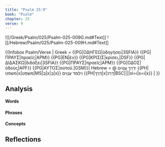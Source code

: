 ```yaml
---
title: "Psalm 25:9"
book: "Psalm"
chapter: 25
verse: 9
---
```

![[/Greek/Psalm/025/Psalm-025-009G.md#Text]]
![[/Hebrew/Psalm/025/Psalm-025-009H.md#Text]]

{{Infobox Psalm/Verse |
  Greek = {{PG|ΟΔΗΓΕΩ|ὁδηγήσει|3SFIA}} {{PG|ΠΡΑΥΣ|πραεῖς|APM}} {{PG|ΕΝ|ἐν}} {{PG|ΚΡΙΣΙΣ|κρίσει,|DSF}} {{PG|ΔΙΔΑΣΚΩ|διδάξει|3SFIA}} {{PG|ΠΡΑΥΣ|πραεῖς|APM}} {{PG|ΟΔΟΣ|ὁδοὺς|APF}} {{PG|ΑΥΤΟΣ|αὐτοῦ.|GSM}}|
  Hebrew = @
יַדְרֵךְ
עֲנָוִים
{{PH|משפט|x|מִּשְׁפָּט|MS|בְּ|x|בַּ|x}}
וִילַמֵּד
עֲנָוִים
{{PH|דֶּרֶךְ|x|דַּרְכּ|BSC||||sl=וֹ|s=וֹ|x}}
׃|
}}

## Analysis

#### Words

#### Phrases

#### Concepts

## Reflections
